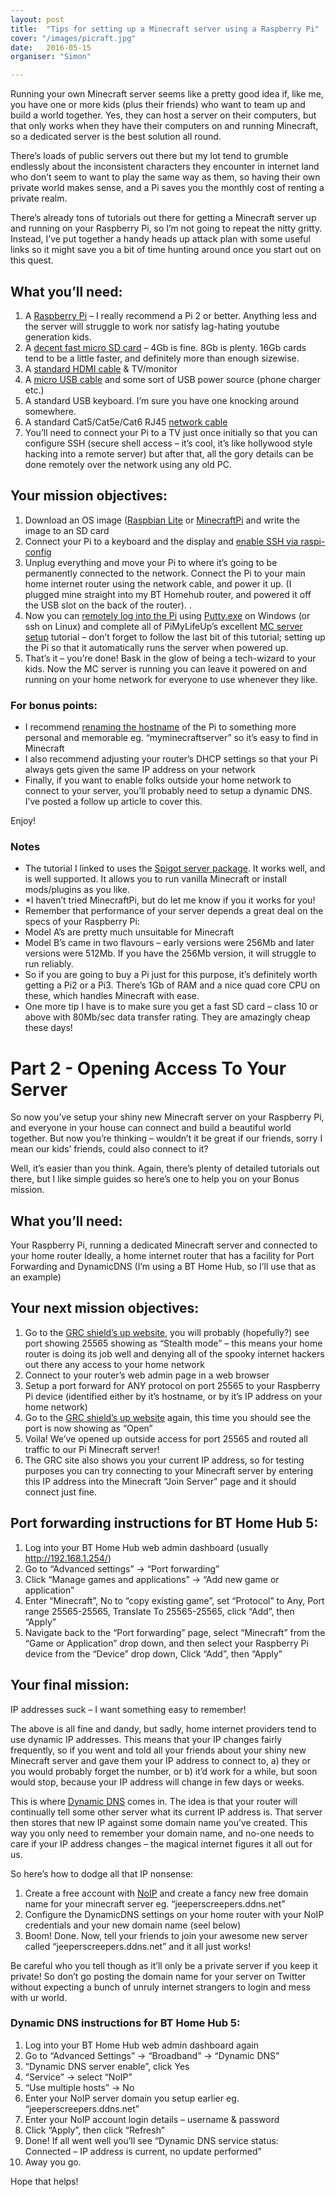 ```yaml
---
layout: post
title:  "Tips for setting up a Minecraft server using a Raspberry Pi"
cover: "/images/picraft.jpg"
date:   2016-05-15
organiser: "Simon"

---
```


Running your own Minecraft server seems like a pretty good idea if, like me, you have one or more kids (plus their friends) who want to team up and build a world together. Yes, they can host a server on their computers, but that only works when they have their computers on and running Minecraft, so a dedicated server is the best solution all round.

There’s loads of public servers out there but my lot tend to grumble endlessly about the inconsistent characters they encounter  in internet land who don’t seem to want to play the same way as them, so having their own private world makes sense, and a Pi saves you the monthly cost of renting a private realm.

There’s already tons of tutorials out there for getting a Minecraft server up and running on your Raspberry Pi, so I’m not going to repeat the nitty gritty. Instead, I’ve put together a handy heads up attack plan with some useful links so it might save you a bit of time hunting around once you start out on this quest.

## What you’ll need:

1. A [Raspberry Pi](https://www.amazon.co.uk/Raspberry-Pi-Model-Quad-Motherboard/dp/B01CCOXV34/ref=sr_1_2?s=computers&ie=UTF8&qid=1463347196&sr=1-2&keywords=raspberry+pi+3) – I really recommend a Pi 2 or better. Anything less and the server will struggle to work nor satisfy lag-hating youtube generation kids.
2. A [decent fast micro SD card](https://www.amazon.co.uk/SanDisk-Android-microSDHC-Frustration-Packaging/dp/B013UDL5V6/ref=sr_1_2?s=computers&ie=UTF8&qid=1463347268&sr=1-2&keywords=16gb+micro+sd+card) – 4Gb is fine. 8Gb is plenty. 16Gb cards tend to be a little faster, and definitely more than enough sizewise.
3. A [standard HDMI cable](https://www.amazon.co.uk/Pi-Hut-HDMI-Cable-Raspberry/dp/B00GHNLN0U/ref=sr_1_1?ie=UTF8&qid=1463347304&sr=8-1&keywords=hdmi+cable+raspberry+pi) & TV/monitor
4. A [micro USB cable](https://www.amazon.co.uk/Hapurs-Raspberry-Micro-Cable-Switch/dp/B0124Q8E3M/ref=sr_1_15?ie=UTF8&qid=1463347356&sr=8-15&keywords=micro+usb+raspberry+pi) and some sort of USB power source (phone charger etc.)
5. A standard USB keyboard. I’m sure you have one knocking around somewhere.
6. A standard Cat5/Cat5e/Cat6 RJ45 [network cable](https://www.amazon.co.uk/Belkin-Cat5e-Snagless-Patch-Cable/dp/B00009VGS3/ref=sr_1_12?ie=UTF8&qid=1463347631&sr=8-12&keywords=network+cable)
7. You’ll need to connect your Pi to a TV just once initially so that you can configure SSH (secure shell access – it’s cool, it’s like hollywood style hacking into a remote server) but after that, all the gory details can be done remotely over the network using any old PC.

## Your mission objectives:

1. Download an OS image ([Raspbian Lite](https://www.raspberrypi.org/downloads/raspbian/) or [MinecraftPi](https://www.raspberrypi.org/forums/viewtopic.php?t=75882_*) and write the image to an SD card
2. Connect your Pi to a keyboard and the display and [enable SSH via raspi-config](https://pimylifeup.com/raspberry-pi-ssh/)
3. Unplug everything and move your Pi to where it’s going to be permanently connected to the network. Connect the Pi to your main home internet router using the network cable, and power it up. (I plugged mine straight into my BT Homehub router, and powered it off the USB slot on the back of the router). .
4. Now you can [remotely log into the Pi](https://www.raspberrypi.org/documentation/remote-access/ssh/windows.md) using [Putty.exe](http://www.chiark.greenend.org.uk/~sgtatham/putty/download.html) on Windows (or ssh on Linux) and complete all of PiMyLifeUp’s excellent [MC server setup](https://pimylifeup.com/raspberry-pi-minecraft-server/) tutorial – don’t forget to follow the last bit of this tutorial; setting up the Pi so that it automatically runs the server when powered up.
5. That’s it – you’re done! Bask in the glow of being a tech-wizard to your kids. Now the MC server is running you can leave it powered on and running on your home network for everyone to use whenever they like.

### For bonus points:

* I recommend [renaming the hostname](http://www.howtogeek.com/167195/how-to-change-your-raspberry-pi-or-other-linux-devices-hostname/) of the Pi to something more personal and memorable eg. “myminecraftserver” so it’s easy to find in Minecraft
* I also recommend adjusting your router’s DHCP settings so that your Pi always gets given the same IP address on your network
* Finally, if you want to enable folks outside your home network to connect to your server, you’ll probably need to setup a dynamic DNS. I’ve posted a follow up article to cover this.

Enjoy!

### Notes

* The tutorial I linked to uses the [Spigot server package](https://www.spigotmc.org/). It works well, and is well supported. It allows you to run vanilla Minecraft or install mods/plugins as you like.
* *I haven’t tried MinecraftPi, but do let me know if you it works for you!
* Remember that performance of your server depends a great deal on the specs of your Raspberry Pi:
* Model A’s are pretty much unsuitable for Minecraft
* Model B’s came in two flavours – early versions were 256Mb and later versions were 512Mb. If you have the 256Mb version, it will struggle to run reliably.
* So if you are going to buy a Pi just for this purpose, it’s definitely worth getting a Pi2 or a Pi3. There’s 1Gb of RAM and a nice quad core CPU on these, which handles Minecraft with ease.
* One more tip I have is to make sure you get a fast SD card – class 10 or above with 80Mb/sec data transfer rating. They are amazingly cheap these days!


# Part 2 - Opening Access To Your Server
So now you’ve setup your shiny new Minecraft server on your Raspberry Pi, and everyone in your house can connect and build a beautiful world together. But now you’re thinking – wouldn’t it be great if our friends, sorry I mean our kids’ friends, could also connect to it?

Well, it’s easier than you think. Again, there’s plenty of detailed tutorials out there, but I like simple guides so here’s one to help you on your Bonus mission.

## What you’ll need:

Your Raspberry Pi, running a dedicated Minecraft server and connected to your home router
Ideally, a home internet router that has a facility for Port Forwarding and DynamicDNS (I’m using a BT Home Hub, so I’ll use that as an example)

## Your next mission objectives:

1. Go to the [GRC shield’s up website](https://www.grc.com/x/portprobe=25565), you will probably (hopefully?) see port showing 25565 showing as “Stealth mode” – this means your home router is doing its job well and denying all of the spooky internet hackers out there any access to your home network
2. Connect to your router’s web admin page in a web browser
3. Setup a port forward for ANY protocol on port 25565 to your Raspberry Pi device (identified either by it’s hostname, or by it’s IP address on your home network)
4. Go to the [GRC shield’s up website](https://www.grc.com/x/portprobe=25565) again, this time you should see the port is now showing as “Open”
5. Voila! We’ve opened up outside access for port 25565 and routed all traffic to our Pi Minecraft server!
6. The GRC site also shows you your current IP address, so for testing purposes you can try connecting to your Minecraft server by entering this IP address into the Minecraft “Join Server” page and it should connect just fine.

## Port forwarding instructions for BT Home Hub 5:

1. Log into your BT Home Hub web admin dashboard (usually http://192.168.1.254/)
2. Go to “Advanced settings” -> “Port forwarding”
3. Click “Manage games and applications” -> “Add new game or application”
4. Enter “Minecraft”, No to “copy existing game”, set “Protocol” to Any, Port range 25565-25565, Translate To 25565-25565, click “Add”, then “Apply”
5. Navigate back to the “Port forwarding” page, select “Minecraft” from the “Game or Application” drop down, and then select your Raspberry Pi device from the “Device” drop down, Click “Add”, then “Apply”

## Your final mission:
IP addresses suck – I want something easy to remember!

The above is all fine and dandy, but sadly, home internet providers tend to use dynamic IP addresses. This means that your IP changes fairly frequently, so if you went and told all your friends about your shiny new Minecraft server and gave them your IP address to connect to, a) they or you would probably forget the number, or b) it’d work for a while, but soon would stop, because your IP address will change in few days or weeks.

This is where [Dynamic DNS](http://www.noip.com/support/knowledgebase/getting-started-with-no-ip-com/) comes in. The idea is that your router will continually tell some other server what its current IP address is. That server then stores that new IP against some domain name you’ve created. This way you only need to remember your domain name, and no-one needs to care if your IP address changes – the magical internet figures it all out for us.

So here’s how to dodge all that IP nonsense:

1. Create a free account with [NoIP](http://www.noip.com/) and create a fancy new free domain name for your minecraft server eg. “jeeperscreepers.ddns.net”
2. Configure the DynamicDNS settings on your home router with your NoIP credentials and your new domain name (seel below)
3. Boom! Done. Now, tell your friends to join your awesome new server called “jeeperscreepers.ddns.net” and it all just works!

Be careful who you tell though as it’ll only be a private server if you keep it private! So don’t go posting the domain name for your server on Twitter without expecting a bunch of unruly internet strangers to login and mess with ur world.

### Dynamic DNS instructions for BT Home Hub 5:

1. Log into your BT Home Hub web admin dashboard again
2. Go to “Advanced Settings” -> “Broadband” -> “Dynamic DNS”
3. “Dynamic DNS server enable”, click Yes
4. “Service” -> select “NoIP”
5. “Use multiple hosts” -> No
6. Enter your NoIP server domain you setup earlier eg. “jeeperscreepers.ddns.net”
7. Enter your NoIP account login details – username & password
8. Click “Apply”, then click “Refresh”
9. Done! If all went well you’ll see “Dynamic DNS service status: Connected – IP address is current, no update performed”
10. Away you go.

Hope that helps!
